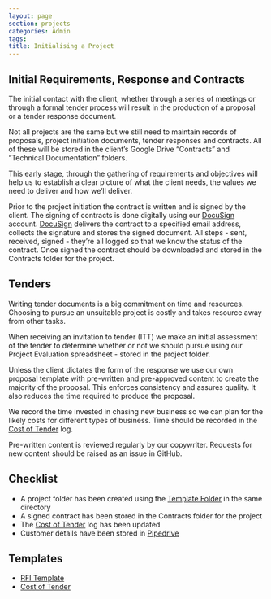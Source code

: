```yaml
---
layout: page
section: projects
categories: Admin
tags:
title: Initialising a Project
---
```


## Initial Requirements, Response and Contracts

The initial contact with the client, whether through a series of meetings or through a formal tender process will result in the production of a proposal or a tender response document.

Not all projects are the same but we still need to maintain records of proposals, project initiation documents, tender responses and contracts. All of these will be stored in the client’s Google Drive “Contracts” and “Technical Documentation” folders.

This early stage, through the gathering of requirements and objectives will help us to establish a clear picture of what the client needs, the values we need to deliver and how we’ll deliver.

Prior to the project initiation the contract is written and is signed by the client. The signing of contracts is done digitally using our [DocuSign](https://www.docusign.net/member/MemberLogin.aspx) account. [DocuSign](https://www.docusign.net/member/MemberLogin.aspx) delivers the contract to a specified email address, collects the signature and stores the signed document. All steps - sent, received, signed - they’re all logged so that we know the status of the contract. Once signed the contract should be downloaded and stored in the Contracts folder for the project.


## Tenders

Writing tender documents is a big commitment on time and resources. Choosing to pursue an unsuitable project is costly and takes resource away from other tasks.

When receiving an invitation to tender (ITT) we make an initial assessment of the tender to determine whether or not we should pursue using our Project Evaluation spreadsheet - stored in the project folder.

Unless the client dictates the form of the response we use our own proposal template with pre-written and pre-approved content to create the majority of the proposal. This enforces consistency and assures quality. It also reduces the time required to produce the proposal.

We record the time invested in chasing new business so we can plan for the likely costs for different types of business. Time should be recorded in the [Cost of Tender](https://docs.google.com/spreadsheets/d/1j7tpMR_FHpZ6zwbqCm_GStJrfFtEgrCqiKl4TP-DX0A/edit#gid=0) log.

Pre-written content is reviewed regularly by our copywriter. Requests for new content should be raised as an issue in GitHub.

## Checklist

 - A project folder has been created using the [Template Folder](https://drive.google.com/drive/folders/0Bxb4YZjQwNDgVnRQUFdURFRtUFE) in the same directory
 - A signed contract has been stored in the Contracts folder for the project
 - The [Cost of Tender](https://docs.google.com/spreadsheets/d/1j7tpMR_FHpZ6zwbqCm_GStJrfFtEgrCqiKl4TP-DX0A/edit#gid=0) log has been updated
 - Customer details have been stored in [Pipedrive](https://app.pipedrive.com)

## Templates

 - [RFI Template](https://docs.google.com/a/wunderkraut.com/document/d/1mRlELA9rTN2zFUibhhWmObO97_3RaYfrgfBqbSyeq8A/edit#)
 - [Cost of Tender](https://docs.google.com/a/wunderkraut.com/spreadsheet/ccc?key=0Ahb4YZjQwNDgdGlNeVc4djhRVUd0d0lTYjBSTDJJS3c#gid=0)

